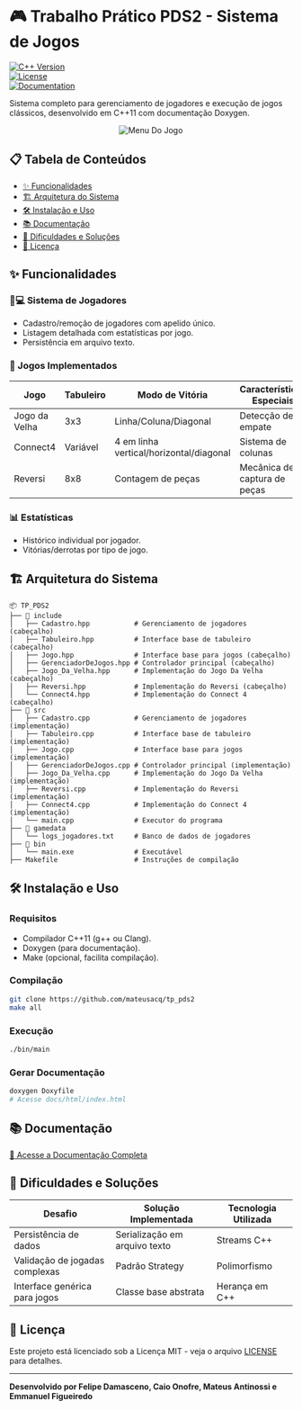 # 🎮 Trabalho Prático PDS2 - Sistema de Jogos

[![C++ Version](https://img.shields.io/badge/C%2B%2B-11-blue.svg)](https://en.cppreference.com/w/cpp/11)  
[![License](https://img.shields.io/badge/License-MIT-green.svg)](https://opensource.org/licenses/MIT)  
[![Documentation](https://img.shields.io/badge/Docs-Doxygen-blueviolet)](https://seusite.com/docs)

Sistema completo para gerenciamento de jogadores e execução de jogos clássicos, desenvolvido em C++11 com documentação Doxygen.

<p align="center">
  <img src="https://imgur.com/BGipuFX" alt="Menu Do Jogo">
</p>

## 📋 Tabela de Conteúdos

- [✨ Funcionalidades](#-funcionalidades)
- [🏗️ Arquitetura do Sistema](#%EF%B8%8F-arquitetura-do-sistema)
- [🛠️ Instalação e Uso](#%EF%B8%8F-instalação-e-uso)
- [📚 Documentação](#-documentação)
- [🎯 Dificuldades e Soluções](#-dificuldades-e-soluções)
- [📄 Licença](#-licença)

## ✨ Funcionalidades

### 🧑💻 Sistema de Jogadores

- Cadastro/remoção de jogadores com apelido único.
- Listagem detalhada com estatísticas por jogo.
- Persistência em arquivo texto.

### 🎲 Jogos Implementados

| Jogo          | Tabuleiro | Modo de Vitória                         | Características Especiais    |
| ------------- | --------- | --------------------------------------- | ---------------------------- |
| Jogo da Velha | 3x3       | Linha/Coluna/Diagonal                   | Detecção de empate           |
| Connect4      | Variável  | 4 em linha vertical/horizontal/diagonal | Sistema de colunas           |
| Reversi       | 8x8       | Contagem de peças                       | Mecânica de captura de peças |

### 📊 Estatísticas

- Histórico individual por jogador.
- Vitórias/derrotas por tipo de jogo.

## 🏗️ Arquitetura do Sistema

```plaintext
📦 TP_PDS2
├── 📂 include
│   ├── Cadastro.hpp           # Gerenciamento de jogadores (cabeçalho)
│   ├── Tabuleiro.hpp          # Interface base de tabuleiro (cabeçalho)
│   ├── Jogo.hpp               # Interface base para jogos (cabeçalho)
│   ├── GerenciadorDeJogos.hpp # Controlador principal (cabeçalho)
│   ├── Jogo_Da_Velha.hpp      # Implementação do Jogo Da Velha (cabeçalho)
│   ├── Reversi.hpp            # Implementação do Reversi (cabeçalho)
│   └── Connect4.hpp           # Implementação do Connect 4 (cabeçalho)
├── 📂 src
│   ├── Cadastro.cpp           # Gerenciamento de jogadores (implementação)
│   ├── Tabuleiro.cpp          # Interface base de tabuleiro (implementação)
│   ├── Jogo.cpp               # Interface base para jogos (implementação)
│   ├── GerenciadorDeJogos.cpp # Controlador principal (implementação)
│   ├── Jogo_Da_Velha.cpp      # Implementação do Jogo Da Velha (implementação)
│   ├── Reversi.cpp            # Implementação do Reversi (implementação)
│   ├── Connect4.cpp           # Implementação do Connect 4 (implementação)
│   └── main.cpp               # Executor do programa
├── 📂 gamedata
│   └── logs_jogadores.txt     # Banco de dados de jogadores
├── 📂 bin
│   └── main.exe               # Executável
├── Makefile                   # Instruções de compilação
```

## 🛠️ Instalação e Uso

### Requisitos

- Compilador C++11 (g++ ou Clang).
- Doxygen (para documentação).
- Make (opcional, facilita compilação).

### Compilação

```bash
git clone https://github.com/mateusacq/tp_pds2
make all
```

### Execução

```bash
./bin/main
```

### Gerar Documentação

```bash
doxygen Doxyfile
# Acesse docs/html/index.html
```

## 📚 Documentação

[🔗 Acesse a Documentação Completa](https://aindanaotemkkkk.com/docs)

## 🎯 Dificuldades e Soluções

| Desafio                        | Solução Implementada          | Tecnologia Utilizada |
| ------------------------------ | ----------------------------- | -------------------- |
| Persistência de dados          | Serialização em arquivo texto | Streams C++          |
| Validação de jogadas complexas | Padrão Strategy               | Polimorfismo         |
| Interface genérica para jogos  | Classe base abstrata          | Herança em C++       |

## 📄 Licença

Este projeto está licenciado sob a Licença MIT - veja o arquivo [LICENSE](LICENSE) para detalhes.

---

**Desenvolvido por Felipe Damasceno, Caio Onofre, Mateus Antinossi e Emmanuel Figueiredo**
